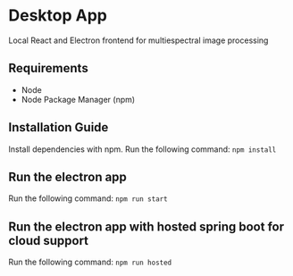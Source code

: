 # Desktop App

Local React and Electron frontend for multiespectral image processing

## Requirements

- Node
- Node Package Manager (npm)

## Installation Guide

Install dependencies with npm. Run the following command: `npm install`

## Run the electron app

Run the following command: `npm run start`

## Run the electron app with hosted spring boot for cloud support

Run the following command: `npm run hosted`